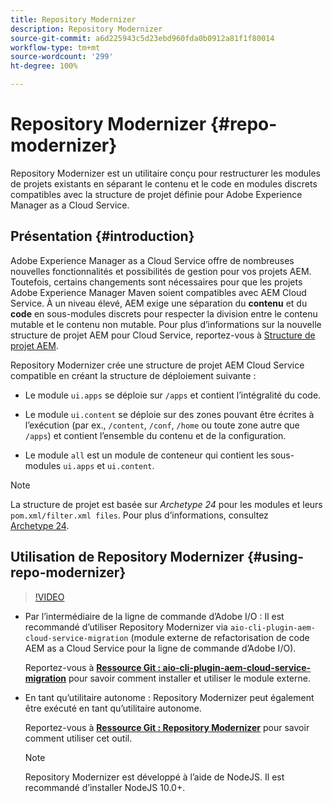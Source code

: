 ```yaml
---
title: Repository Modernizer
description: Repository Modernizer
source-git-commit: a6d225943c5d23ebd960fda0b0912a81f1f80014
workflow-type: tm+mt
source-wordcount: '299'
ht-degree: 100%

---
```


# Repository Modernizer {#repo-modernizer}

Repository Modernizer est un utilitaire conçu pour restructurer les modules de projets existants en séparant le contenu et le code en modules discrets compatibles avec la structure de projet définie pour Adobe Experience Manager as a Cloud Service.

## Présentation {#introduction}

Adobe Experience Manager as a Cloud Service offre de nombreuses nouvelles fonctionnalités et possibilités de gestion pour vos projets AEM. Toutefois, certains changements sont nécessaires pour que les projets Adobe Experience Manager Maven soient compatibles avec AEM Cloud Service. À un niveau élevé, AEM exige une séparation du **contenu** et du **code** en sous-modules discrets pour respecter la division entre le contenu mutable et le contenu non mutable. Pour plus d’informations sur la nouvelle structure de projet AEM pour Cloud Service, reportez-vous à [Structure de projet AEM](https://experienceleague.adobe.com/docs/experience-manager-cloud-service/implementing/developing/aem-project-content-package-structure.html?lang=fr).

Repository Modernizer crée une structure de projet AEM Cloud Service compatible en créant la structure de déploiement suivante :

* Le module `ui.apps` se déploie sur `/apps` et contient l’intégralité du code.

* Le module `ui.content` se déploie sur des zones pouvant être écrites à l’exécution (par ex., `/content`, `/conf`, `/home` ou toute zone autre que `/apps`) et contient l’ensemble du contenu et de la configuration.

* Le module `all` est un module de conteneur qui contient les sous-modules `ui.apps` et `ui.content`.

>[!NOTE]
>La structure de projet est basée sur *Archetype 24* pour les modules et leurs `pom.xml/filter.xml files`. Pour plus d’informations, consultez [Archetype 24](https://github.com/adobe/aem-project-archetype).

## Utilisation de Repository Modernizer {#using-repo-modernizer}

>[!VIDEO](https://video.tv.adobe.com/v/333057/?quality=12&learn=on)

* Par l’intermédiaire de la ligne de commande d’Adobe I/O : Il est recommandé d’utiliser Repository Modernizer via `aio-cli-plugin-aem-cloud-service-migration` (module externe de refactorisation de code AEM as a Cloud Service pour la ligne de commande d’Adobe I/O).

   Reportez-vous à **[Ressource Git : aio-cli-plugin-aem-cloud-service-migration](https://github.com/adobe/aio-cli-plugin-aem-cloud-service-migration#introduction)** pour savoir comment installer et utiliser le module externe.

* En tant qu’utilitaire autonome : Repository Modernizer peut également être exécuté en tant qu’utilitaire autonome.

   Reportez-vous à **[Ressource Git : Repository Modernizer](https://github.com/adobe/aem-cloud-service-source-migration/tree/master/packages/repository-modernizer)** pour savoir comment utiliser cet outil.

   >[!NOTE]
   >
   >Repository Modernizer est développé à l’aide de NodeJS. Il est recommandé d’installer NodeJS 10.0+.
